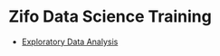 # Zifo Data Science Training

* [Exploratory Data Analysis](https://colab.research.google.com/github/ZIFODS/Training/blob/main/Exploratory%20Data%20Analysis.ipynb) 



